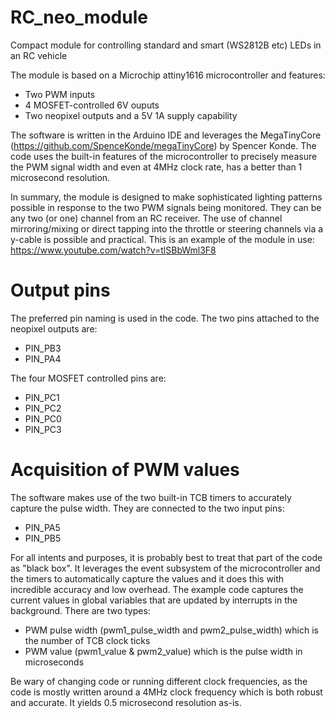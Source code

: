 # RC_neo_module
Compact module for controlling standard and smart (WS2812B etc) LEDs in an RC vehicle

The module is based on a Microchip attiny1616 microcontroller and features:
* Two PWM inputs
* 4 MOSFET-controlled 6V ouputs
* Two neopixel outputs and a 5V 1A supply capability

The software is written in the Arduino IDE and leverages the MegaTinyCore (https://github.com/SpenceKonde/megaTinyCore) by Spencer Konde.
The code uses the built-in features of the microcontroller to precisely measure the PWM signal width and even at 4MHz clock rate, has a better than 1 microsecond resolution.

In summary, the module is designed to make sophisticated lighting patterns possible in response to the two PWM signals being monitored. They can be any two (or one) channel from an RC receiver. The use of channel mirroring/mixing or direct tapping into the throttle or steering channels via a y-cable is possible and practical.
This is an example of the module in use: https://www.youtube.com/watch?v=tlSBbWml3F8

# Output pins
The preferred pin naming is used in the code. The two pins attached to the neopixel outputs are:
* PIN_PB3
* PIN_PA4

The four MOSFET controlled pins are:
* PIN_PC1
* PIN_PC2
* PIN_PC0
* PIN_PC3

# Acquisition of PWM values
The software makes use of the two built-in TCB timers to accurately capture the pulse width. They are connected to the two input pins:
* PIN_PA5
* PIN_PB5

For all intents and purposes, it is probably best to treat that part of the code as "black box". It leverages the event subsystem of the microcontroller and the timers to automatically capture the values and it does this with incredible accuracy and low overhead. The example code captures the current values in global variables that are updated by interrupts in the background. There are two types:
* PWM pulse width (pwm1_pulse_width and pwm2_pulse_width) which is the number of TCB clock ticks
* PWM value (pwm1_value & pwm2_value) which is the pulse width in microseconds

Be wary of changing code or running different clock frequencies, as the code is mostly written around a 4MHz clock frequency which is both robust and accurate. It yields 0.5 microsecond resolution as-is.
